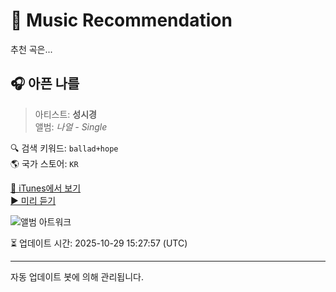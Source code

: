 
# 🎵 Music Recommendation

추천 곡은...

## 🎧 아픈 나를  
> 아티스트: **성시경**  
> 앨범: _나얼 <Ballad Pop City> - Single_  

🔍 검색 키워드: `ballad+hope`  
🌎 국가 스토어: `KR`

[🔗 iTunes에서 보기](https://music.apple.com/kr/album/%EC%95%84%ED%94%88-%EB%82%98%EB%A5%BC/1661509210?i=1661509212&uo=4)  
[▶️ 미리 듣기](https://audio-ssl.itunes.apple.com/itunes-assets/AudioPreview123/v4/06/98/99/06989966-184a-ec3f-87c8-5cef51f15fd6/mzaf_13393671339089900588.plus.aac.p.m4a)

![앨범 아트워크](https://is1-ssl.mzstatic.com/image/thumb/Music113/v4/41/6c/01/416c0130-3f9d-fd34-867e-f8faff36687b/cover_KM0016685_1.jpg/100x100bb.jpg)

⏳ 업데이트 시간: 2025-10-29 15:27:57 (UTC)

---
자동 업데이트 봇에 의해 관리됩니다.
